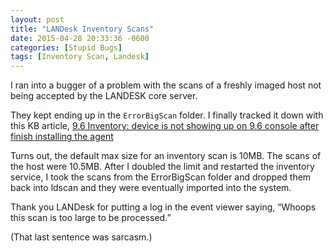 ```yaml
---
layout: post
title: "LANDesk Inventory Scans"
date: 2015-04-28 20:33:36 -0600
categories: [Stupid Bugs]
tags: [Inventory Scan, Landesk]
---
```


I ran into a bugger of a problem with the scans of a freshly imaged host not being accepted by the LANDESK core server.

They kept ending up in the `ErrorBigScan` folder. I finally tracked it down with this KB article, [9.6 Inventory: device is not showing up on 9.6 console after finish installing the agent](https://community.landesk.com/support/docs/DOC-33536)

Turns out, the default max size for an inventory scan is 10MB. The scans of the host were 10.5MB. After I doubled the limit and restarted the inventory service, I took the scans from the ErrorBigScan folder and dropped them back into ldscan and they were eventually imported into the system.

Thank you LANDesk for putting a log in the event viewer saying, “Whoops this scan is too large to be processed.”

(That last sentence was sarcasm.)
